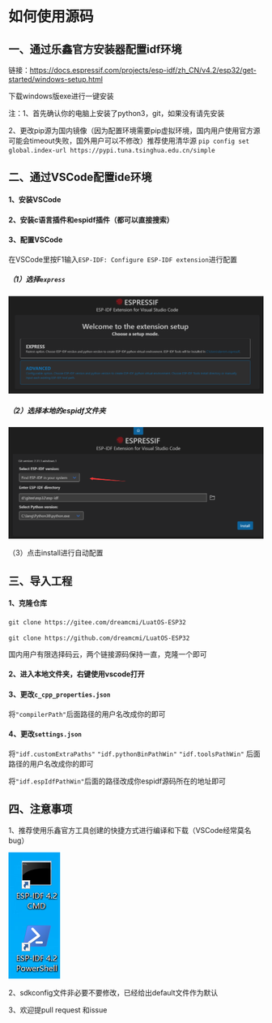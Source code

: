 # 如何使用源码

## 一、通过乐鑫官方安装器配置idf环境

链接：https://docs.espressif.com/projects/esp-idf/zh_CN/v4.2/esp32/get-started/windows-setup.html

下载windows版exe进行一键安装

注：1、首先确认你的电脑上安装了python3，git，如果没有请先安装

​		2、更改pip源为国内镜像（因为配置环境需要pip虚拟环境，国内用户使用官方源可能会timeout失败，国外用户可以不修改）推荐使用清华源 `pip config set global.index-url https://pypi.tuna.tsinghua.edu.cn/simple  `

## 二、通过VSCode配置ide环境

#### 1、安装VSCode

#### 2、安装c语言插件和espidf插件（都可以直接搜索）

#### 3、配置VSCode

在VSCode里按F1输入`ESP-IDF: Configure ESP-IDF extension`进行配置

##### （1）选择`express`

![config](../img/01configesp.png)



##### （2）选择本地的espidf文件夹

![config](../img/02configesp.png)

（3）点击install进行自动配置

## 三、导入工程

#### 1、克隆仓库

`git clone https://gitee.com/dreamcmi/LuatOS-ESP32`

`git clone https://github.com/dreamcmi/LuatOS-ESP32`

国内用户有限选择码云，两个链接源码保持一直，克隆一个即可

#### 2、进入本地文件夹，右键使用vscode打开

#### 3、更改`c_cpp_properties.json`

将`"compilerPath"`后面路径的用户名改成你的即可

#### 4、更改`settings.json`

将`"idf.customExtraPaths"` `"idf.pythonBinPathWin"` `"idf.toolsPathWin"` 后面路径的用户名改成你的即可

将`"idf.espIdfPathWin"`后面的路径改成你espidf源码所在的地址即可

## 四、注意事项

1、推荐使用乐鑫官方工具创建的快捷方式进行编译和下载（VSCode经常莫名bug）

![config](../img/03configesp.png)

2、sdkconfig文件非必要不要修改，已经给出default文件作为默认

3、欢迎提pull request 和issue